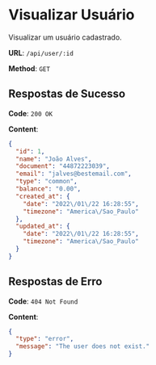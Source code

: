 # Visualizar Usuário

Visualizar um usuário cadastrado.

**URL**: `/api/user/:id`

**Method**: `GET`

## Respostas de Sucesso

**Code**: `200 OK`

**Content**:

```json
{
  "id": 1,
  "name": "João Alves",
  "document": "44872223039",
  "email": "jalves@bestemail.com",
  "type": "common",
  "balance": "0.00",
  "created_at": {
    "date": "2022\/01\/22 16:28:55",
    "timezone": "America\/Sao_Paulo"
  },
  "updated_at": {
    "date": "2022\/01\/22 16:28:55",
    "timezone": "America\/Sao_Paulo"
  }
}
```

## Respostas de Erro

**Code**: `404 Not Found`

**Content**:

```json
{
  "type": "error",
  "message": "The user does not exist."
}
```